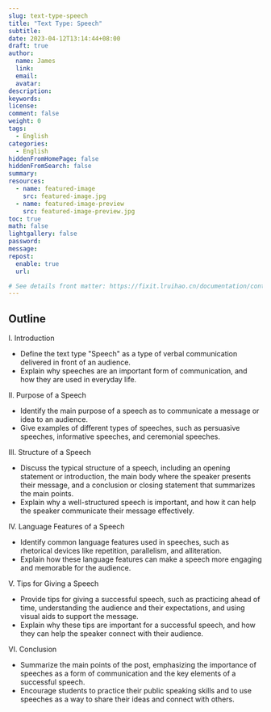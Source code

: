 ```yaml
---
slug: text-type-speech
title: "Text Type: Speech"
subtitle:
date: 2023-04-12T13:14:44+08:00
draft: true
author:
  name: James
  link:
  email:
  avatar:
description:
keywords:
license:
comment: false
weight: 0
tags:
  - English
categories:
  - English
hiddenFromHomePage: false
hiddenFromSearch: false
summary:
resources:
  - name: featured-image
    src: featured-image.jpg
  - name: featured-image-preview
    src: featured-image-preview.jpg
toc: true
math: false
lightgallery: false
password:
message:
repost:
  enable: true
  url:

# See details front matter: https://fixit.lruihao.cn/documentation/content-management/introduction/#front-matter
---
```


<!--more-->

## Outline

I. Introduction

- Define the text type "Speech" as a type of verbal communication delivered in front of an audience.
- Explain why speeches are an important form of communication, and how they are used in everyday life.

II. Purpose of a Speech

- Identify the main purpose of a speech as to communicate a message or idea to an audience.
- Give examples of different types of speeches, such as persuasive speeches, informative speeches, and ceremonial speeches.

III. Structure of a Speech

- Discuss the typical structure of a speech, including an opening statement or introduction, the main body where the speaker presents their message, and a conclusion or closing statement that summarizes the main points.
- Explain why a well-structured speech is important, and how it can help the speaker communicate their message effectively.

IV. Language Features of a Speech

- Identify common language features used in speeches, such as rhetorical devices like repetition, parallelism, and alliteration.
- Explain how these language features can make a speech more engaging and memorable for the audience.

V. Tips for Giving a Speech

- Provide tips for giving a successful speech, such as practicing ahead of time, understanding the audience and their expectations, and using visual aids to support the message.
- Explain why these tips are important for a successful speech, and how they can help the speaker connect with their audience.

VI. Conclusion

- Summarize the main points of the post, emphasizing the importance of speeches as a form of communication and the key elements of a successful speech.
- Encourage students to practice their public speaking skills and to use speeches as a way to share their ideas and connect with others.